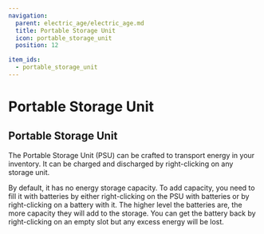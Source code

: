 ```yaml
---
navigation:
  parent: electric_age/electric_age.md
  title: Portable Storage Unit
  icon: portable_storage_unit
  position: 12

item_ids:
  - portable_storage_unit
---
```


# Portable Storage Unit

## Portable Storage Unit

<Recipe id="modern_industrialization:electric_age/battery/portable_storage_unit_asbl" />

The Portable Storage Unit (PSU) can be crafted to transport energy in your inventory. It can be charged and discharged by right-clicking on any storage unit.

By default, it has no energy storage capacity. To add capacity, you need to fill it with batteries by either right-clicking on the PSU with batteries or by right-clicking on a battery with it. The higher level the batteries are, the more capacity they will add to the storage. You can get the battery back by right-clicking on an empty slot but any excess energy will be lost.
